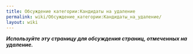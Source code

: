 ```yaml
---
title: Обсуждение категории:Кандидаты на удаление
permalink: wiki/Обсуждение_категории:Кандидаты_на_удаление/
layout: wiki
---
```


***Используйте эту страницу для обсуждения страниц, отмеченных на
удаление.***
